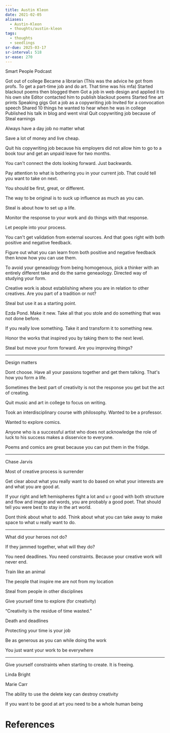 ```yaml
---
title: Austin Kleon
date: 2021-02-05
aliases:
  - Austin-Kleon
  - thoughts/austin-kleon
tags:
  - thoughts
  - seedlings
sr-due: 2025-03-17
sr-interval: 518
sr-ease: 270
---
```

Smart People Podcast

Got out of college
Became a librarian
(This was the advice he got from profs. To get a part-time job and do art. That time was his mfa)
Started blackout poems then blogged them
Got a job in web design and applied it to his own site
Editor contacted him to publish blackout poems
Started fine art prints
Speaking gigs
Got a job as a copywriting job
Invited for a convocation speech
Shared 10 things he wanted to hear when he was in college
Published his talk in blog and went viral
Quit copywriting job because of Steal earnings

Always have a day job no matter what

Save a lot of money and live cheap.

Quit his copywriting job because his employers did not allow him to go to a book tour and get an unpaid leave for two months.

You can't connect the dots looking forward. Just backwards.

Pay attention to what is bothering you in your current job. That could tell you want to take on next.

You should be first, great, or different.

The way to be original is to suck up influence as much as you can.

Steal is about how to set up a life.

Monitor the response to your work and do things with that response.

Let people into your process.

You can't get validation from external sources. And that goes right with both positive and negative feedback.

Figure out what you can learn from both positive and negative feedback then know how you can use them.

To avoid your geneaology from being homogenous, pick a thinker with an entirely different take and do the same geneaology. Directed way of studying your form.

Creative work is about establishing where you are in relation to other creatives. Are you part of a tradition or not?

Steal but use it as a starting point.

Ezda Pond. Make it new. Take all that you stole and do something that was not done before.

If you really love something. Take it and transform it to something new.

Honor the works that inspired you by taking them to the next level.

Steal but move your form forward. Are you improving things?

---
Design matters

Dont choose. Have all your passions together and get them talking. That's how you form a life.

Sometimes the best part of creativity is not the response you get but the act of creating.

Quit music and art in college to focus on writing.

Took an interdisciplinary course with philosophy. Wanted to be a professor.

Wanted to explore comics.

Anyone who is a successful artist who does not acknowledge the role of luck to his success makes a disservice to everyone.

Poems and comics are great because you can put them in the fridge.


---
Chase Jarvis

Most of creative process is surrender

Get clear about what you really want to do based on what your interests are and what you are good at.

If your right and left hemispheres fight a lot and u r good with both structure and flow and image and words, you are probably a good poet. That should tell you were best to stay in the art world.

Dont think about what to add. Think about what you can take away to make space to what u really want to do.

---

What did your heroes not do?

If they jammed together, what will they do?

You need deadlines. You need constraints. Because your creative work will never end.

Train like an animal

The people that inspire me are not from my location

Steal from people in other disciplines

Give yourself time to explore (for creativity)

“Creativity is the residue of time wasted.”

Death and deadlines

Protecting your time is your job

Be as generous as you can while doing the work

You just want your work to be everywhere

---

Give yourself constraints when starting to create. It is freeing.

Linda Bright

Marie Carr

The ability to use the delete key can destroy creativity

If you want to be good at art you need to be a whole human being

# References

